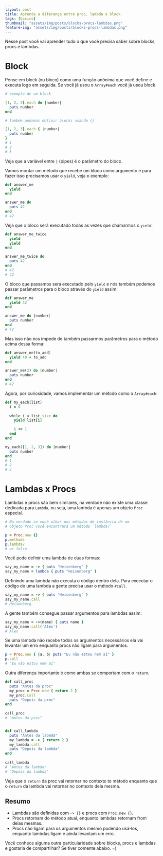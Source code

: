 ```yaml
---
layout: post
title: Aprenda a diferença entre proc, lambda e block 
tags: [basico]
thumbnail: "assets/img/posts/blocks-procs-lambdas.png"
feature-img: "assets/img/posts/blocks-procs-lambdas.png"
---
```


Nesse post você vai aprender tudo o que você precisa saber sobre blocks, procs e lambdas.

# Block

Pense em block (ou bloco) como uma função anônima que você define e executa logo em seguida. Se você já usou o `Array#each` você já usou block.

```ruby
# exemplo de um block

[1, 2, 3].each do |number|
  puts number
end

# também podemos definir blocks usando {} 

[1, 2, 3].each { |number|
  puts number
}
# 1
# 2
# 3

```

Veja que a variável entre `|` (pipes) é o parâmetro do bloco.

Vamos montar um método que recebe um bloco como argumento e para fazer isso precisamos usar o `yield`, veja o exemplo:

```ruby
def answer_me
  yield
end

answer_me do
  puts 42
end
# 42
```

Veja que o bloco será executado todas as vezes que chamarmos o `yield`:

```ruby
def answer_me_twice
  yield
  yield
end

answer_me_twice do
  puts 42
end
# 42
# 42
```

O bloco que passamos será executado pelo `yield` e nós também podemos passar parâmetros para o bloco através do `yield` assim:

```ruby
def answer_me
  yield 42
end

answer_me do |number|
  puts number
end
# 42
```

Mas isso não nos impede de também passarmos parâmetros para o método acima dessa forma:

```ruby
def answer_me(to_add)
  yield 40 + to_add
end

answer_me(2) do |number|
  puts number
end
# 42
```

Agora, por curiosidade, vamos implementar um método como o `Array#each`:

```ruby
def my_each(list)
  i = 0
  
  while i < list.size do
    yield list[i]

    i += 1
  end
end

my_each([1, 2, 3]) do |number|
  puts number
end
# 1
# 2
# 3
```

# Lambdas x Procs 

Lambdas e procs são bem similares, na verdade não existe uma classe dedicada para `Lambda`, ou seja, uma lambda é apenas um objeto `Proc` especial.

```ruby
# Na verdade se você olhar nos métodos de instância de um
# objeto Proc você encontrará um método `lambda?`

p = Proc.new {}
p.methods 
p.lambda?
# => false
```

Você pode definir uma lambda de duas formas:

```ruby
say_my_name = -> { puts "Heisenberg" }
say_my_name = lambda { puts "Heisenberg" }
```

Definindo uma lambda não executa o código dentro dela. Para executar o código de uma lambda a gente precisa usar o método `#call`.

```ruby
say_my_name = -> { puts "Heisenberg" }
say_my_name.call
# Heisenberg
```

A gente também consegue passar argumentos para lambdas assim:

```ruby
say_my_name = ->(name) { puts name }
say_my_name.call('Alex')
# Alex
```

Se uma lambda não recebe todos os argumentos necessários ela vai levantar um erro enquanto procs não ligam para argumentos.

```ruby
p = Proc.new { |a, b| puts "Eu não estou nem aí" }
p.call
# "Eu não estou nem aí"
```

Outra diferença importante é como ambas se comportam com o `return`.

```ruby
def call_proc
  puts "Antes da proc"
  my_proc = Proc.new { return 2 }
  my_proc.call
  puts "Depois da proc"
end
 
call_proc
# "Antes da proc"


def call_lambda
  puts "Antes da labmda"
  my_lambda = -> { return 2 }
  my_lambda.call
  puts "Depois da lambda"
end
 
call_lambda
# "Antes da lambda"
# "Depois da lambda"

```

Veja que o `return` da proc vai retornar no contexto to método enquanto que o `return` da lambda vai retornar no contexto dela mesma.

## Resumo
- Lambdas são definidas com `-> {}` e procs com `Proc.new {}`.
- Procs retornam do método atual, enquanto lambdas retornam from delas mesmas.
- Procs não ligam para os argumentos mesmo podendo usá-los, enquanto lambdas ligam e ainda levantam um erro.

Você conhece alguma outra particularidade sobre blocks, procs e lambdas e gostaria de compartilhar? Se tiver comente abaixo. =)
